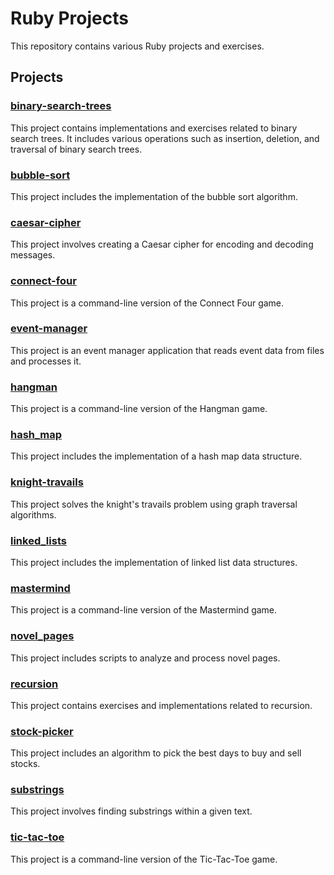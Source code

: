 # Ruby Projects

This repository contains various Ruby projects and exercises.

## Projects

### [binary-search-trees](https://github.com/KamogeloMahlake/ruby-projects/tree/main/binary-search-trees)

This project contains implementations and exercises related to binary search trees. It includes various operations such as insertion, deletion, and traversal of binary search trees.

### [bubble-sort](https://github.com/KamogeloMahlake/ruby-projects/tree/main/bubble-sort)

This project includes the implementation of the bubble sort algorithm.

### [caesar-cipher](https://github.com/KamogeloMahlake/ruby-projects/tree/main/caesar-cipher)

This project involves creating a Caesar cipher for encoding and decoding messages.

### [connect-four](https://github.com/KamogeloMahlake/ruby-projects/tree/main/connect-four)

This project is a command-line version of the Connect Four game.

### [event-manager](https://github.com/KamogeloMahlake/ruby-projects/tree/main/event-manager)

This project is an event manager application that reads event data from files and processes it.

### [hangman](https://github.com/KamogeloMahlake/ruby-projects/tree/main/hangman)

This project is a command-line version of the Hangman game.

### [hash_map](https://github.com/KamogeloMahlake/ruby-projects/tree/main/hash_map)

This project includes the implementation of a hash map data structure.

### [knight-travails](https://github.com/KamogeloMahlake/ruby-projects/tree/main/knight-travails)

This project solves the knight's travails problem using graph traversal algorithms.

### [linked_lists](https://github.com/KamogeloMahlake/ruby-projects/tree/main/linked_lists)

This project includes the implementation of linked list data structures.

### [mastermind](https://github.com/KamogeloMahlake/ruby-projects/tree/main/mastermind)

This project is a command-line version of the Mastermind game.

### [novel_pages](https://github.com/KamogeloMahlake/ruby-projects/tree/main/novel_pages)

This project includes scripts to analyze and process novel pages.

### [recursion](https://github.com/KamogeloMahlake/ruby-projects/tree/main/recursion)

This project contains exercises and implementations related to recursion.

### [stock-picker](https://github.com/KamogeloMahlake/ruby-projects/tree/main/stock-picker)

This project includes an algorithm to pick the best days to buy and sell stocks.

### [substrings](https://github.com/KamogeloMahlake/ruby-projects/tree/main/substrings)

This project involves finding substrings within a given text.

### [tic-tac-toe](https://github.com/KamogeloMahlake/ruby-projects/tree/main/tic-tac-toe)

This project is a command-line version of the Tic-Tac-Toe game.